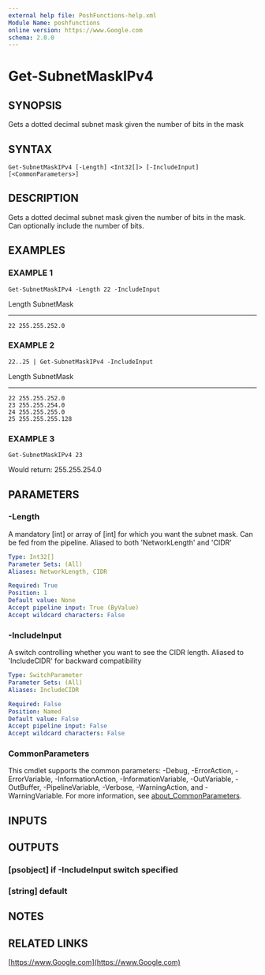 ```yaml
---
external help file: PoshFunctions-help.xml
Module Name: poshfunctions
online version: https://www.Google.com
schema: 2.0.0
---
```


# Get-SubnetMaskIPv4

## SYNOPSIS
Gets a dotted decimal subnet mask given the number of bits in the mask

## SYNTAX

```
Get-SubnetMaskIPv4 [-Length] <Int32[]> [-IncludeInput] [<CommonParameters>]
```

## DESCRIPTION
Gets a dotted decimal subnet mask given the number of bits in the mask.
Can optionally include the number of bits.

## EXAMPLES

### EXAMPLE 1
```
Get-SubnetMaskIPv4 -Length 22 -IncludeInput
```

Length SubnetMask
------ ----------
    22 255.255.252.0

### EXAMPLE 2
```
22..25 | Get-SubnetMaskIPv4 -IncludeInput
```

Length SubnetMask
------ ----------
    22 255.255.252.0
    23 255.255.254.0
    24 255.255.255.0
    25 255.255.255.128

### EXAMPLE 3
```
Get-SubnetMaskIPv4 23
```

Would return:
255.255.254.0

## PARAMETERS

### -Length
A mandatory \[int\] or array of \[int\] for which you want the subnet mask.
Can be fed from the pipeline.
Aliased to both 'NetworkLength' and 'CIDR'

```yaml
Type: Int32[]
Parameter Sets: (All)
Aliases: NetworkLength, CIDR

Required: True
Position: 1
Default value: None
Accept pipeline input: True (ByValue)
Accept wildcard characters: False
```

### -IncludeInput
A switch controlling whether you want to see the CIDR length.
Aliased to 'IncludeCIDR' for backward compatibility

```yaml
Type: SwitchParameter
Parameter Sets: (All)
Aliases: IncludeCIDR

Required: False
Position: Named
Default value: False
Accept pipeline input: False
Accept wildcard characters: False
```

### CommonParameters
This cmdlet supports the common parameters: -Debug, -ErrorAction, -ErrorVariable, -InformationAction, -InformationVariable, -OutVariable, -OutBuffer, -PipelineVariable, -Verbose, -WarningAction, and -WarningVariable. For more information, see [about_CommonParameters](http://go.microsoft.com/fwlink/?LinkID=113216).

## INPUTS

## OUTPUTS

### [psobject]  if -IncludeInput switch specified
### [string]    default
## NOTES

## RELATED LINKS

[https://www.Google.com](https://www.Google.com)


